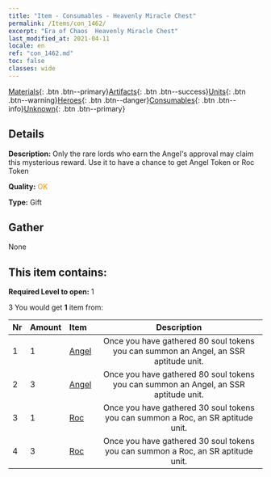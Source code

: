 ```yaml
---
title: "Item - Consumables - Heavenly Miracle Chest"
permalink: /Items/con_1462/
excerpt: "Era of Chaos  Heavenly Miracle Chest"
last_modified_at: 2021-04-11
locale: en
ref: "con_1462.md"
toc: false
classes: wide
---
```

 [Materials](/Items/){: .btn .btn--primary}[Artifacts](/Items/Artifacts/){: .btn .btn--success}[Units](/Items/Units/){: .btn .btn--warning}[Heroes](/Items/Heroes/){: .btn .btn--danger}[Consumables](/Items/Consumables/){: .btn .btn--info}[Unknown](/Items/Unknown/){: .btn .btn--primary}

## Details
 **Description:** Only the rare lords who earn the Angel's approval may claim this mysterious reward. Use it to have a chance to get Angel Token or Roc Token

 **Quality:** <span style="color: #FF8C00">OK</span>

 **Type:** Gift

## Gather

  None

## This item contains:

 **Required Level to open:** 1

 3 You would get **1** item  from:

  | Nr | Amount |     Item    | Description |
  |:---|:-------|:------------|:-----------:|
  | 1 | 1 | [Angel](/Items/unt_196/) | Once you have gathered 80 soul tokens you can summon an Angel, an SSR aptitude unit. | 
  | 2 | 3 | [Angel](/Items/unt_196/) | Once you have gathered 80 soul tokens you can summon an Angel, an SSR aptitude unit. | 
  | 3 | 1 | [Roc](/Items/unt_221/) | Once you have gathered 30 soul tokens you can summon a Roc, an SR aptitude unit. | 
  | 4 | 3 | [Roc](/Items/unt_221/) | Once you have gathered 30 soul tokens you can summon a Roc, an SR aptitude unit. | 
